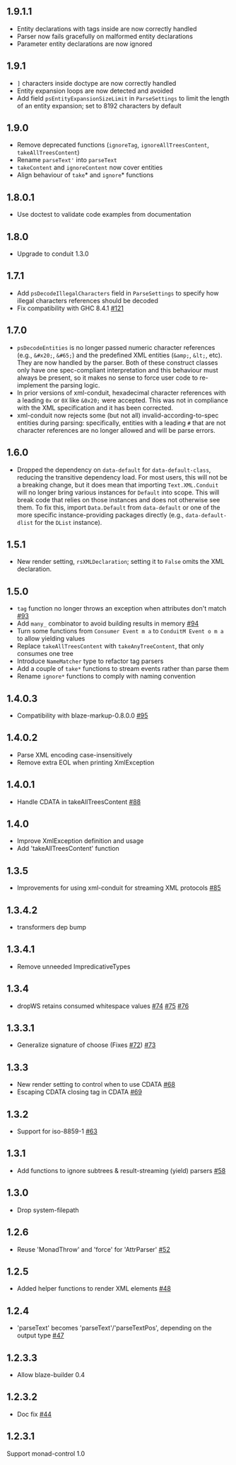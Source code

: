 ## 1.9.1.1

* Entity declarations with tags inside are now correctly handled
* Parser now fails gracefully on malformed entity declarations
* Parameter entity declarations are now ignored

## 1.9.1

* `]` characters inside doctype are now correctly handled
* Entity expansion loops are now detected and avoided
* Add field `psEntityExpansionSizeLimit` in `ParseSettings` to limit the length of an entity expansion; set to 8192 characters by default

## 1.9.0

* Remove deprecated functions (`ignoreTag`, `ignoreAllTreesContent`, `takeAllTreesContent`)
* Rename `parseText'` into `parseText`
* `takeContent` and `ignoreContent` now cover entities
* Align behaviour of `take`* and `ignore`* functions

## 1.8.0.1

* Use doctest to validate code examples from documentation

## 1.8.0

* Upgrade to conduit 1.3.0

## 1.7.1

* Add `psDecodeIllegalCharacters` field in `ParseSettings` to specify how illegal characters references should be decoded
* Fix compatibility with GHC 8.4.1 [#121](https://github.com/snoyberg/xml/issues/121)

## 1.7.0

* `psDecodeEntities` is no longer passed numeric character references (e.g., `&#x20;`, `&#65;`) and the predefined XML entities (`&amp;`, `&lt;`, etc). They are now handled by the parser. Both of these construct classes only have one spec-compliant interpretation and this behaviour must always be present, so it makes no sense to force user code to re-implement the parsing logic.
* In prior versions of xml-conduit, hexadecimal character references with a leading `0x` or `0X` like `&0x20;` were accepted. This was not in compliance with the XML specification and it has been corrected.
* xml-conduit now rejects some (but not all) invalid-according-to-spec entities during parsing: specifically, entities with a leading `#` that are not character references are no longer allowed and will be parse errors.

## 1.6.0

* Dropped the dependency on `data-default` for `data-default-class`, reducing the transitive dependency load. For most users, this will not be a breaking change, but it does mean that importing `Text.XML.Conduit` will no longer bring various instances for `Default` into scope. This will break code that relies on those instances and does not otherwise see them. To fix this, import `Data.Default` from `data-default` or one of the more specific instance-providing packages directly (e.g., `data-default-dlist` for the `DList` instance).

## 1.5.1

* New render setting, `rsXMLDeclaration`; setting it to `False` omits the XML declaration.

## 1.5.0

* `tag` function no longer throws an exception when attributes don't match [#93](https://github.com/snoyberg/xml/pull/93)
* Add `many_` combinator to avoid building results in memory [#94](https://github.com/snoyberg/xml/pull/94)
* Turn some functions from `Consumer Event m a` to `ConduitM Event o m a` to allow yielding values
* Replace `takeAllTreesContent` with `takeAnyTreeContent`, that only consumes one tree
* Introduce `NameMatcher` type to refactor tag parsers
* Add a couple of `take*` functions to stream events rather than parse them
* Rename `ignore*` functions to comply with naming convention

## 1.4.0.3

* Compatibility with blaze-markup-0.8.0.0 [#95](https://github.com/snoyberg/xml/issues/95)

## 1.4.0.2

* Parse XML encoding case-insensitively
* Remove extra EOL when printing XmlException

## 1.4.0.1

* Handle CDATA in takeAllTreesContent [#88](https://github.com/snoyberg/xml/pull/88)

## 1.4.0

* Improve XmlException definition and usage
* Add 'takeAllTreesContent' function

## 1.3.5

* Improvements for using xml-conduit for streaming XML protocols [#85](https://github.com/snoyberg/xml/pull/85)

## 1.3.4.2

* transformers dep bump

## 1.3.4.1

* Remove unneeded ImpredicativeTypes

## 1.3.4

* dropWS retains consumed whitespace values [#74](https://github.com/snoyberg/xml/issues/74) [#75](https://github.com/snoyberg/xml/pull/75) [#76](https://github.com/snoyberg/xml/pull/76)

## 1.3.3.1

* Generalize signature of choose (Fixes [#72](https://github.com/snoyberg/xml/issues/72)) [#73](https://github.com/snoyberg/xml/pull/73)

## 1.3.3

* New render setting to control when to use CDATA [#68](https://github.com/snoyberg/xml/pull/68)
* Escaping CDATA closing tag in CDATA [#69](https://github.com/snoyberg/xml/pull/69)

## 1.3.2

* Support for iso-8859-1 [#63](https://github.com/snoyberg/xml/issues/63)

## 1.3.1

* Add functions to ignore subtrees & result-streaming (yield) parsers [#58](https://github.com/snoyberg/xml/pull/58)

## 1.3.0

* Drop system-filepath

## 1.2.6

* Reuse 'MonadThrow' and 'force' for 'AttrParser' [#52](https://github.com/snoyberg/xml/pull/52)

## 1.2.5

*  Added helper functions to render XML elements [#48](https://github.com/snoyberg/xml/pull/48)

## 1.2.4

* 'parseText' becomes 'parseText'/'parseTextPos', depending on the output type [#47](https://github.com/snoyberg/xml/pull/47)

## 1.2.3.3

* Allow blaze-builder 0.4

## 1.2.3.2

* Doc fix [#44](https://github.com/snoyberg/xml/pull/44)

## 1.2.3.1

Support monad-control 1.0
